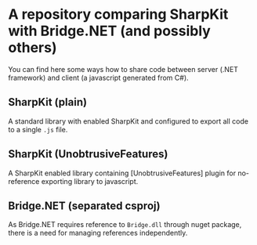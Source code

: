 # A repository comparing SharpKit with Bridge.NET (and possibly others)

You can find here some ways how to share code between server (.NET framework) and client (a javascript generated from C#).

## SharpKit (plain)

A standard library with enabled SharpKit and configured to export all code to a single `.js` file.

## SharpKit (UnobtrusiveFeatures)

A SharpKit enabled library containing [UnobtrusiveFeatures] plugin for no-reference exporting library to javascript. 

## Bridge.NET (separated csproj)

As Bridge.NET requires reference to `Bridge.dll` through nuget package, there is a need for managing references independently.
